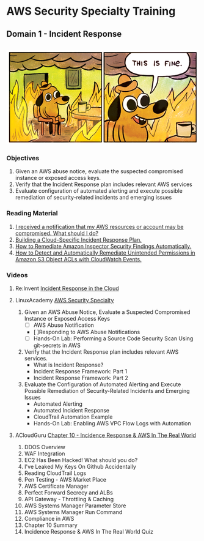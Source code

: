 # **AWS Security Specialty Training**

## Domain 1 - Incident Response
![alt text](https://github.com/danielvanheerden/danielvanheerden.github.io/blob/master/Its-Fine.png "It's fine...")
---
### Objectives
1. Given an AWS abuse notice, evaluate the suspected compromised instance or exposed access keys.
2. Verify that the Incident Response plan includes relevant AWS services
3. Evaluate configuration of automated alerting and execute possible remediation of security-related incidents and emerging issues

### Reading Material
1. [I received a notification that my AWS resources or account may be compromised. What should I do?](https://aws.amazon.com/premiumsupport/knowledge-center/potential-account-compromise/)
2. [Building a Cloud-Specific Incident Response Plan.](https://aws.amazon.com/blogs/publicsector/building-a-cloud-specific-incident-response-plan/)
3. [How to Remediate Amazon Inspector Security Findings Automatically.](https://aws.amazon.com/blogs/security/how-to-remediate-amazon-inspector-security-findings-automatically/)
4. [How to Detect and Automatically Remediate Unintended Permissions in Amazon S3 Object ACLs with CloudWatch Events.](https://aws.amazon.com/blogs/security/how-to-detect-and-automatically-remediate-unintended-permissions-in-amazon-s3-object-acls-with-cloudwatch-events/)

### Videos 
1. Re:Invent [Incident Response in the Cloud](https://www.youtube.com/watch?v=ufmgB9M2WII)

2. LinuxAcademy [AWS Security Specialty](https://linuxacademy.com/amazon-web-services/training/course/name/aws-certified-security-specialty)
    1.  Given an AWS Abuse Notice, Evaluate a Suspected Compromised Instance or Exposed Access Keys
	    - [ ] AWS Abuse Notification
	    - [ ]Responding to AWS Abuse Notifications
	    - [ ] Hands-On Lab: Performing a Source Code Security Scan Using git-secrets in AWS
    2.  Verify that the Incident Response plan includes relevant AWS services.
	    - What is Incident Response?
	    - Incident Response Framework: Part 1
	    - Incident Response Framework: Part 2
    3.  Evaluate the Configuration of Automated Alerting and Execute Possible Remediation of Security-Related Incidents and Emerging Issues
	    - Automated Alerting
	    - Automated Incident Response
	    - CloudTrail Automation Example
	    - Hands-On Lab:  Enabling AWS VPC Flow Logs with Automation

3. ACloudGuru [Chapter 10 - Incidence Response & AWS In The Real World](https://learn.acloud.guru/course/aws-certified-security-specialty/dashboard)
	1. DDOS Overview
 	2. WAF Integration
	3. EC2 Has Been Hacked! What should you do?
	4. I've Leaked My Keys On Github Accidentally
	5. Reading CloudTrail Logs
	6. Pen Testing - AWS Market Place
	7. AWS Certificate Manager
	8. Perfect Forward Secrecy and ALBs
	9. API Gateway - Throttling & Caching
	10. AWS Systems Manager Parameter Store
 	11. AWS Systems Manager Run Command
	12.	Compliance in AWS
	13. Chapter 10 Summary
	14. Incidence Response & AWS In The Real World Quiz
